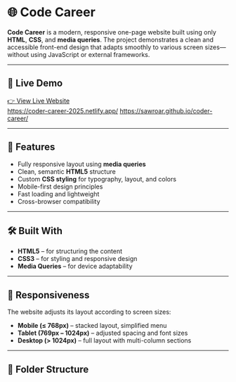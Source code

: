 # 🌐 Code Career

**Code Career** is a modern, responsive one-page website built using only **HTML**, **CSS**, and **media queries**. The project demonstrates a clean and accessible front-end design that adapts smoothly to various screen sizes—without using JavaScript or external frameworks.

---

## 🚀 Live Demo

[👉 View Live Website](#)  
https://coder-career-2025.netlify.app/
https://sawroar.github.io/coder-career/

---

## 📌 Features

- Fully responsive layout using **media queries**
- Clean, semantic **HTML5** structure
- Custom **CSS styling** for typography, layout, and colors
- Mobile-first design principles
- Fast loading and lightweight
- Cross-browser compatibility

---

## 🛠️ Built With

- **HTML5** – for structuring the content
- **CSS3** – for styling and responsive design
- **Media Queries** – for device adaptability

---

## 📱 Responsiveness

The website adjusts its layout according to screen sizes:
- **Mobile (≤ 768px)** – stacked layout, simplified menu
- **Tablet (769px – 1024px)** – adjusted spacing and font sizes
- **Desktop (> 1024px)** – full layout with multi-column sections

---

## 📁 Folder Structure


